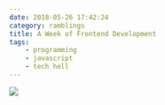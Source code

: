```yaml
---
date: 2018-05-26 17:42:24
category: ramblings
title: A Week of Frontend Development
tags:
    - programming
    - javascript
    - tech hell
---
```


![](/misc/n/node_pain.png)

